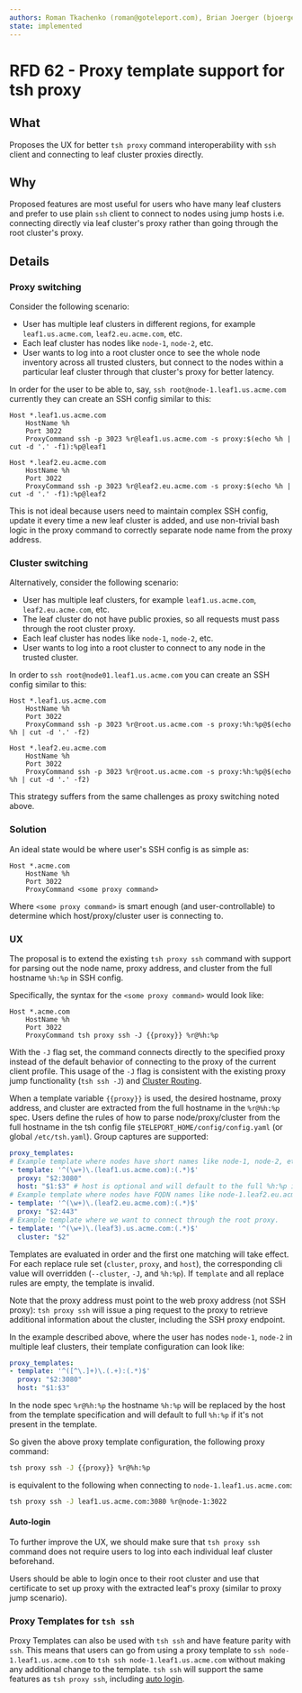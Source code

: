 ```yaml
---
authors: Roman Tkachenko (roman@goteleport.com), Brian Joerger (bjoerger@goteleport.com)
state: implemented
---
```


# RFD 62 - Proxy template support for tsh proxy

## What

Proposes the UX for better `tsh proxy` command interoperability with `ssh`
client and connecting to leaf cluster proxies directly.

## Why

Proposed features are most useful for users who have many leaf clusters and
prefer to use plain `ssh` client to connect to nodes using jump hosts i.e.
connecting directly via leaf cluster's proxy rather than going through the
root cluster's proxy.

## Details

### Proxy switching

Consider the following scenario:

- User has multiple leaf clusters in different regions, for example
  `leaf1.us.acme.com`, `leaf2.eu.acme.com`, etc.
- Each leaf cluster has nodes like `node-1`, `node-2`, etc.
- User wants to log into a root cluster once to see the whole node inventory
  across all trusted clusters, but connect to the nodes within a particular
  leaf cluster through that cluster's proxy for better latency.

In order for the user to be able to, say, `ssh root@node-1.leaf1.us.acme.com`
currently they can create an SSH config similar to this:

```
Host *.leaf1.us.acme.com
    HostName %h
    Port 3022
    ProxyCommand ssh -p 3023 %r@leaf1.us.acme.com -s proxy:$(echo %h | cut -d '.' -f1):%p@leaf1

Host *.leaf2.eu.acme.com
    HostName %h
    Port 3022
    ProxyCommand ssh -p 3023 %r@leaf2.eu.acme.com -s proxy:$(echo %h | cut -d '.' -f1):%p@leaf2
```

This is not ideal because users need to maintain complex SSH config, update it
every time a new leaf cluster is added, and use non-trivial bash logic in the
proxy command to correctly separate node name from the proxy address.

### Cluster switching

Alternatively, consider the following scenario:

- User has multiple leaf clusters, for example `leaf1.us.acme.com`, `leaf2.eu.acme.com`, etc.
- The leaf cluster do not have public proxies, so all requests must pass through
  the root cluster proxy.
- Each leaf cluster has nodes like `node-1`, `node-2`, etc.
- User wants to log into a root cluster to connect to any node in the trusted cluster.

In order to `ssh root@node01.leaf1.us.acme.com` you can create an SSH config similar to this:

```
Host *.leaf1.us.acme.com
    HostName %h
    Port 3022
    ProxyCommand ssh -p 3023 %r@root.us.acme.com -s proxy:%h:%p@$(echo %h | cut -d '.' -f2)

Host *.leaf2.eu.acme.com
    HostName %h
    Port 3022
    ProxyCommand ssh -p 3023 %r@root.us.acme.com -s proxy:%h:%p@$(echo %h | cut -d '.' -f2)
```

This strategy suffers from the same challenges as proxy switching noted above.

### Solution

An ideal state would be where user's SSH config is as simple as:

```
Host *.acme.com
    HostName %h
    Port 3022
    ProxyCommand <some proxy command>
```

Where `<some proxy command>` is smart enough (and user-controllable) to
determine which host/proxy/cluster user is connecting to.

### UX

The proposal is to extend the existing `tsh proxy ssh` command with support for
parsing out the node name, proxy address, and cluster from the full hostname `%h:%p`
in SSH config.

Specifically, the syntax for the `<some proxy command>` would look like:

```
Host *.acme.com
    HostName %h
    Port 3022
    ProxyCommand tsh proxy ssh -J {{proxy}} %r@%h:%p
```

With the `-J` flag set, the command connects directly to the specified proxy
instead of the default behavior of connecting to the proxy of the current
client profile. This usage of the `-J` flag is consistent with the existing
proxy jump functionality (`tsh ssh -J`) and [Cluster Routing](https://github.com/gravitational/teleport/blob/master/rfd/0021-cluster-routing.md).

When a template variable `{{proxy}}` is used, the desired hostname, proxy address,
and cluster are extracted from the full hostname in the `%r@%h:%p` spec. Users define
the rules of how to parse node/proxy/cluster from the full hostname in the tsh config
file `$TELEPORT_HOME/config/config.yaml` (or global `/etc/tsh.yaml`). Group captures
are supported:

```yaml
proxy_templates:
# Example template where nodes have short names like node-1, node-2, etc.
- template: '^(\w+)\.(leaf1.us.acme.com):(.*)$'
  proxy: "$2:3080"
  host: "$1:$3" # host is optional and will default to the full %h:%p if not specified
# Example template where nodes have FQDN names like node-1.leaf2.eu.acme.com.
- template: '^(\w+)\.(leaf2.eu.acme.com):(.*)$'
  proxy: "$2:443"
# Example template where we want to connect through the root proxy.
- template: '^(\w+)\.(leaf3).us.acme.com:(.*)$'
  cluster: "$2"
```


Templates are evaluated in order and the first one matching will take effect. For each
replace rule set (`cluster`, `proxy`, and `host`), the corresponding cli value will
overridden (`--cluster`, `-J`, and `%h:%p`). If `template` and all replace rules are empty,
the template is invalid.

Note that the proxy address must point to the web proxy address (not SSH proxy):
`tsh proxy ssh` will issue a ping request to the proxy to retrieve additional
information about the cluster, including the SSH proxy endpoint.

In the example described above, where the user has nodes `node-1`, `node-2` in
multiple leaf clusters, their template configuration can look like:

```yaml
proxy_templates:
- template: '^([^\.]+)\.(.+):(.*)$'
  proxy: "$2:3080"
  host: "$1:$3"
```

In the node spec `%r@%h:%p` the hostname `%h:%p` will be replaced by the host from
the template specification and will default to full `%h:%p` if it's not present in
the template.

So given the above proxy template configuration, the following proxy command:

```bash
tsh proxy ssh -J {{proxy}} %r@%h:%p
```

is equivalent to the following when connecting to `node-1.leaf1.us.acme.com`:

```bash
tsh proxy ssh -J leaf1.us.acme.com:3080 %r@node-1:3022
```

#### Auto-login

To further improve the UX, we should make sure that `tsh proxy ssh` command
does not require users to log into each individual leaf cluster beforehand.

Users should be able to login once to their root cluster and use that
certificate to set up proxy with the extracted leaf's proxy (similar to proxy
jump scenario).

### Proxy Templates for `tsh ssh`

Proxy Templates can also be used with `tsh ssh` and have feature parity with `ssh`.
This means that users can go from using a proxy template to `ssh node-1.leaf1.us.acme.com`
to `tsh ssh node-1.leaf1.us.acme.com` without making any additional change to the template.
`tsh ssh` will support the same features as `tsh proxy ssh`, including [auto login](#auto-login).

